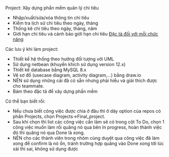 Project: Xây dựng phần mềm quản lý chi tiêu
- Nhập/xuất/sửa/xóa thông tin chi tiêu
- Kiểm tra lịch sử chi tiêu theo ngày, tháng
- Thống kê chi tiêu theo ngày, tháng, năm
- Giới hạn chi tiêu và cảnh bảo giới hạn chi tiêu
[Đặc tả đối với mỗi chức năng](https://github.com/AkallHuynh/IS216.L21.HTCL-Java/blob/main/%C4%90%E1%BA%B7c%20t%E1%BA%A3%20y%C3%AAu%20c%E1%BA%A7u/%C4%90%E1%BA%B7c%20t%E1%BA%A3%20y%C3%AAu%20c%E1%BA%A7u.md)



Các lưu ý khi làm project:
- Thiết kế hệ thống theo hướng đối tượng với UML
- Sử dụng netbean (khuyến khích sử dụng version 12.x)
- Thiết kế database bằng MySQL 8.x
- Vẽ sơ đồ (usecase diagram, activity diagram,...) bằng draw.io
- NÊN sử dụng những cái đã có sẵn nhưng phải hiểu và giải thích được cho teammate.
- Bám theo đặc tả để xây dựng phần mềm

Có thể bạn biết rồi:
- Nếu chưa biết công việc được chia ở đâu thì ở dãy option của repos có phần Projects, chọn Projects->Final_project.
- Sau khi chọn thì list các công việc cần làm sẽ có trong cột To Do, chọn 1 công việc muốn làm rồi quăng nó qua bên In progress, hoàn thành việc đó thì quăng nó qua Done là xong.
- NÊN cho các thành viên trong nhóm cùng duyệt qua công việc đã làm xong để confirm là nó ổn, tránh trường hợp quăng vào Done xong tới lúc xài thì sai, không sử dụng được

